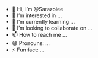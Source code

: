 - 👋 Hi, I’m @Sarazoiee
- 👀 I’m interested in ...
- 🌱 I’m currently learning ...
- 💞️ I’m looking to collaborate on ...
- 📫 How to reach me ...
- 😄 Pronouns: ...
- ⚡ Fun fact: ...

<!---
Sarazoiee/Sarazoiee is a ✨ special ✨ repository because its `README.md` (this file) appears on your GitHub profile.
You can click the Preview link   https://whilsttypewriter.com/agquu6d3r8?key=c8c7c54de397a5733c646ab68689ba16  to take a look at your changes.
--->
